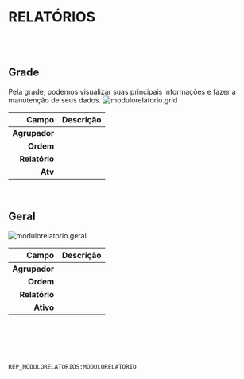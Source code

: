 # RELATÓRIOS
<br>
<br>

## Grade
Pela grade, podemos visualizar suas principais informações e fazer a manutenção de seus dados.
![modulorelatorio.grid](https://raw.githubusercontent.com/netforcews/docs-erp/master/geral/imagens/modulorelatorio.grid.png)

Campo | Descrição
--:|---
**Agrupador** | 
**Ordem** | 
**Relatório** | 
**Atv** | 
<br>

## Geral
![modulorelatorio.geral](https://raw.githubusercontent.com/netforcews/docs-erp/master/geral/imagens/modulorelatorio.geral.png)

Campo | Descrição
--:|---
**Agrupador** | 
**Ordem** | 
**Relatório** | 
**Ativo** | 
<br>
<br>
<br>
<br>

```REP_MODULORELATORIOS:MODULORELATORIO```
